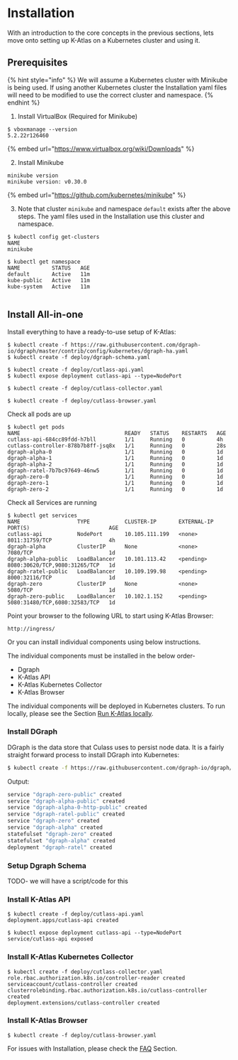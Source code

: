 # Installation

With an introduction to the core concepts in the previous sections, lets move onto setting up K-Atlas on a Kubernetes cluster and using it.

## Prerequisites

{% hint style="info" %}
We will assume a Kubernetes cluster with Minikube is being used. If using another Kubernetes cluster the Installation yaml files will need to be modified to use the correct cluster and namespace.
{% endhint %}

1. Install VirtualBox \(Required for Minikube\)

```text
$ vboxmanage --version
5.2.22r126460
```

{% embed url="https://www.virtualbox.org/wiki/Downloads" %}

2. Install Minikube

```text
minikube version
minikube version: v0.30.0
```

{% embed url="https://github.com/kubernetes/minikube" %}

3. Note that cluster `minikube`  and namespace `default` exists after the above steps. The yaml files used in the Installation use this cluster and namespace.

```text
$ kubectl config get-clusters
NAME
minikube
 
$ kubectl get namespace
NAME          STATUS   AGE
default       Active   11m
kube-public   Active   11m
kube-system   Active   11m
 
```

## Install All-in-one

Install everything to have a ready-to-use setup of K-Atlas:

```text
$ kubectl create -f https://raw.githubusercontent.com/dgraph-io/dgraph/master/contrib/config/kubernetes/dgraph-ha.yaml
$ kubectl create -f deploy/dgraph-schema.yaml

$ kubectl create -f deploy/cutlass-api.yaml
$ kubectl expose deployment cutlass-api --type=NodePort

$ kubectl create -f deploy/cutlass-collector.yaml

$ kubectl create -f deploy/cutlass-browser.yaml
```

Check all pods are up

```text
$ kubectl get pods
NAME                                 READY   STATUS    RESTARTS   AGE
cutlass-api-684cc89fdd-h7bll         1/1     Running   0          4h
cutlass-controller-878b7b8ff-jsq8x   1/1     Running   0          28s
dgraph-alpha-0                       1/1     Running   0          1d
dgraph-alpha-1                       1/1     Running   0          1d
dgraph-alpha-2                       1/1     Running   0          1d
dgraph-ratel-7b7bc97649-46nw5        1/1     Running   0          1d
dgraph-zero-0                        1/1     Running   0          1d
dgraph-zero-1                        1/1     Running   0          1d
dgraph-zero-2                        1/1     Running   0          1d

```

Check all Services are running

```text
$ kubectl get services
NAME                  TYPE           CLUSTER-IP       EXTERNAL-IP   PORT(S)                         AGE
cutlass-api           NodePort       10.105.111.199   <none>        8011:31759/TCP                  4h
dgraph-alpha          ClusterIP      None             <none>        7080/TCP                        1d
dgraph-alpha-public   LoadBalancer   10.101.113.42    <pending>     8080:30620/TCP,9080:31265/TCP   1d
dgraph-ratel-public   LoadBalancer   10.109.199.98    <pending>     8000:32116/TCP                  1d
dgraph-zero           ClusterIP      None             <none>        5080/TCP                        1d
dgraph-zero-public    LoadBalancer   10.102.1.152     <pending>     5080:31480/TCP,6080:32583/TCP   1d
```

Point your browser to the following URL to start using K-Atlas Browser:

```text
http://ingress/
```

Or you can install individual components using below instructions. 

The individual components must be installed in the below order-

* Dgraph
* K-Atlas API
* K-Atlas Kubernetes Collector
* K-Atlas Browser

The individual components will be deployed in Kubernetes clusters. To run locally, please see the Section [Run K-Atlas locally](run-k-atlas-locally.md).

### Install DGraph

DGraph is the data store that Culass uses to persist node data. It is a fairly straight forward process to install DGraph into Kubernetes:

```bash
$ kubectl create -f https://raw.githubusercontent.com/dgraph-io/dgraph/master/contrib/config/kubernetes/dgraph-ha.yaml
```

Output:

```bash
service "dgraph-zero-public" created
service "dgraph-alpha-public" created
service "dgraph-alpha-0-http-public" created
service "dgraph-ratel-public" created
service "dgraph-zero" created
service "dgraph-alpha" created
statefulset "dgraph-zero" created
statefulset "dgraph-alpha" created
deployment "dgraph-ratel" created
```

### Setup Dgraph Schema

TODO- we will have a script/code for this

### Install K-Atlas API

```text
$ kubectl create -f deploy/cutlass-api.yaml
deployment.apps/cutlass-api created

$ kubectl expose deployment cutlass-api --type=NodePort
service/cutlass-api exposed
```

### Install K-Atlas Kubernetes Collector

```text
$ kubectl create -f deploy/cutlass-collector.yaml
role.rbac.authorization.k8s.io/controller-reader created
serviceaccount/cutlass-controller created
clusterrolebinding.rbac.authorization.k8s.io/cutlass-controller created
deployment.extensions/cutlass-controller created
```

### Install K-Atlas Browser

```text
$ kubectl create -f deploy/cutlass-browser.yaml
```

For issues with Installation, please check the [FAQ](faq.md) Section.

